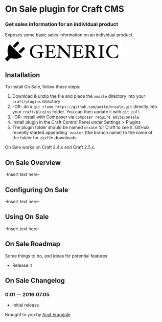 
# On Sale plugin for Craft CMS

### Get sales information for an individual product
Exposes some basic sales information on an individual product.


![Screenshot](resources/screenshots/plugin_logo.png)

## Installation

To install On Sale, follow these steps:

1. Download & unzip the file and place the `onsale` directory into your `craft/plugins` directory
2.  -OR- do a `git clone https://github.com/amite/onsale.git` directly into your `craft/plugins` folder.  You can then update it with `git pull`
3.  -OR- install with Composer via `composer require amite/onsale`
4. Install plugin in the Craft Control Panel under Settings > Plugins
5. The plugin folder should be named `onsale` for Craft to see it.  GitHub recently started appending `-master` (the branch name) to the name of the folder for zip file downloads.

On Sale works on Craft 2.4.x and Craft 2.5.x.

## On Sale Overview

-Insert text here-

## Configuring On Sale

-Insert text here-

## Using On Sale

-Insert text here-

## On Sale Roadmap

Some things to do, and ideas for potential features:

* Release it

## On Sale Changelog

### 0.01 -- 2016.07.05

* Initial release

Brought to you by [Amit Erandole](github.com/amite)

